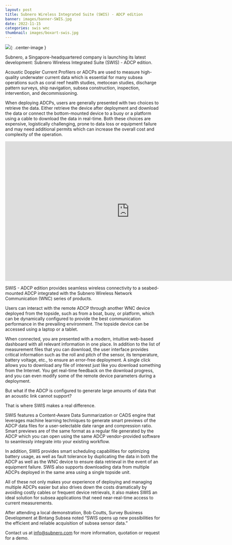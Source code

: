 ```yaml
---
layout: post
title: Subnero Wireless Integrated Suite (SWIS) - ADCP edition
banner: images/banner-SWIS.jpg
date: 2022-11-15
categories: swis wnc
thumbnail: images/boxart-swis.jpg
---
```


![]({{site.baseurl}}/images/swis-cover.jpg){: .center-image  }

Subnero, a Singapore-headquartered company is launching its latest development: Subnero Wireless Integrated Suite (SWIS) - ADCP edition.

Acoustic Doppler Current Profilers or ADCPs are used to measure high-quality underwater current data which is essential for many subsea operations such as coral reef health studies, metocean studies, discharge pattern surveys, ship navigation, subsea construction, inspection, intervention, and decommissioning.

When deploying ADCPs, users are generally presented with two choices to retrieve the data. Either retrieve the device after deployment and download the data or connect the bottom-mounted device to a buoy or a platform using a cable to download the data in real-time. Both these choices are expensive, logistically challenging, prone to data loss or equipment failure and may need additional permits which can increase the overall cost and complexity of the operation.

<div class="flex-video video">
    <iframe width="800" height="450" src="https://www.youtube.com/embed/a6HHxP9pEzM" frameborder="0" allow="accelerometer; autoplay; encrypted-media; gyroscope; picture-in-picture" allowfullscreen></iframe>
</div>

SWIS - ADCP edition provides seamless wireless connectivity to a seabed-mounted ADCP integrated with the Subnero Wireless Network Communication (WNC) series of products. 

Users can interact with the remote ADCP through another WNC device deployed from the topside, such as from a boat, buoy, or platform, which can be dynamically configured to provide the best communication performance in the prevailing environment. The topside device can be accessed using a laptop or a tablet.

When connected, you are presented with a modern, intuitive web-based dashboard with all relevant information in one place. In addition to the list of measurement files that you can download, the user interface provides critical information such as the roll and pitch of the sensor, its temperature, battery voltage, etc., to ensure an error-free deployment. A single click allows you to download any file of interest just like you download something from the Internet. You get real-time feedback on the download progress, and you can even modify some of the remote device parameters during a deployment. 

But what if the ADCP is configured to generate large amounts of data that an acoustic link cannot support?

That is where SWIS makes a real difference. 

SWIS features a Content-Aware Data Summarization or CADS engine that leverages machine learning techniques to generate smart previews of the ADCP data files for a user-selectable date range and compression ratio. Smart previews are of the same format as a regular file generated by the ADCP which you can open using the same ADCP vendor-provided software to seamlessly integrate into your existing workflow. 

In addition, SWIS provides smart scheduling capabilities for optimizing battery usage, as well as fault tolerance by duplicating the data in both the ADCP as well as the WNC device to ensure data retrieval in the event of an equipment failure. SWIS also supports downloading data from multiple ADCPs deployed in the same area using a single topside unit.

All of these not only makes your experience of deploying and managing multiple ADCPs easier but also drives down the costs dramatically by avoiding costly cables or frequent device retrievals, it also makes SWIS an ideal solution for subsea applications that need near-real-time access to current measurements.

After attending a local demonstration, Bob Coutts, Survey Business Development at Bintang Subsea noted “SWIS opens up new possibilities for the efficient and reliable acquisition of subsea sensor data.”

Contact us at info@subnero.com for more information, quotation or request for a demo.

